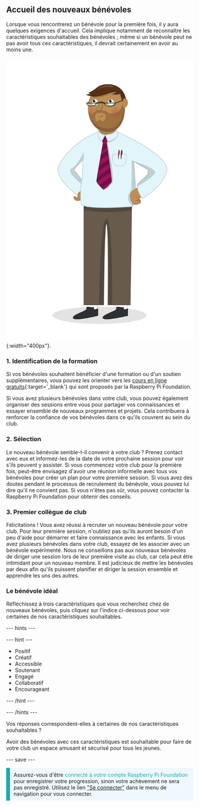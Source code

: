 ## Accueil des nouveaux bénévoles

Lorsque vous rencontrerez un bénévole pour la première fois, il y aura quelques exigences d'accueil. Cela implique notamment de reconnaître les caractéristiques souhaitables des bénévoles ; même si un bénévole peut ne pas avoir tous ces caractéristiques, il devrait certainement en avoir au moins une.

![Un bénévole adulte.](images/10-Adult.png){:width="400px"}.
### 1. Identification de la formation

Si vos bénévoles souhaitent bénéficier d'une formation ou d'un soutien supplémentaires, vous pouvez les orienter vers les [cours en ligne gratuits](https://www.futurelearn.com/partners/raspberry-pi){:target='_blank'} qui sont proposés par la Raspberry Pi Foundation.

Si vous avez plusieurs bénévoles dans votre club, vous pouvez également organiser des sessions entre vous pour partager vos connaissances et essayer ensemble de nouveaux programmes et projets. Cela contribuera à renforcer la confiance de vos bénévoles dans ce qu'ils couvrent au sein du club.

### 2. Sélection

Le nouveau bénévole semble-t-il convenir à votre club ? Prenez contact avec eux et informez-les de la date de votre prochaine session pour voir s'ils peuvent y assister. Si vous commencez votre club pour la première fois, peut-être envisagez d'avoir une réunion informelle avec tous vos bénévoles pour créer un plan pour votre première session. Si vous avez des doutes pendant le processus de recrutement du bénévole, vous pouvez lui dire qu'il ne convient pas. Si vous n'êtes pas sûr, vous pouvez contacter la Raspberry Pi Foundation pour obtenir des conseils.

### 3. Premier collègue de club

Félicitations ! Vous avez réussi à recruter un nouveau bénévole pour votre club. Pour leur première session, n'oubliez pas qu'ils auront besoin d'un peu d'aide pour démarrer et faire connaissance avec les enfants. Si vous avez plusieurs bénévoles dans votre club, essayez de les associer avec un bénévole expérimenté. Nous ne conseillons pas aux nouveaux bénévoles de diriger une session lors de leur première visite au club, car cela peut être intimidant pour un nouveau membre. Il est judicieux de mettre les bénévoles par deux afin qu'ils puissent planifier et diriger la session ensemble et apprendre les uns des autres.

### Le bénévole idéal

Réfléchissez à trois caractéristiques que vous recherchez chez de nouveaux bénévoles, puis cliquez sur l'indice ci-dessous pour voir certaines de nos caractéristiques souhaitables.

--- hints ---

--- hint ---

* Positif
* Créatif
* Accessible
* Soutenant
* Engagé
* Collaboratif
* Encourageant

--- /hint ---

--- /hints ---

Vos réponses correspondent-elles à certaines de nos caractéristiques souhaitables ?

Avoir des bénévoles avec ces caractéristiques est souhaitable pour faire de votre club un espace amusant et sécurisé pour tous les jeunes.

--- save ---

<p style="border-left: solid; border-width:10px; border-color: #0faeb0; background-color: aliceblue; padding: 10px;">
Assurez-vous d'être <span style="color: #0faeb0">connecté à votre compte Raspberry Pi Foundation</span> pour enregistrer votre progression, sinon votre achèvement ne sera pas enregistré. Utilisez le lien <a href="https://my.raspberrypi.org/login">"Se connecter"</a> dans le menu de navigation pour vous connecter.
</p>